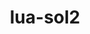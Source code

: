 ---
title: "lua-sol2"
layout: cache
categories: [package, develop]
meta: {"versions": ["3.2.3", "3.3.0"], "compilers": ["gcc@=11.4.0", "oneapi@=2024.0.0"], "oss": ["ubuntu22.04"], "platforms": ["linux"], "targets": ["x86_64_v3"], "stacks": ["e4s", "e4s-oneapi", "root"], "num_specs": 8, "num_specs_by_stack": {"root": 8, "e4s": 4, "e4s-oneapi": 4}}
spec_details: [{"hash": "pk3fbbjkjcgimubbkxehjg2qizypocva", "compiler": "gcc@=11.4.0", "versions": ["3.2.3"], "os": "ubuntu22.04", "platform": "linux", "target": "x86_64_v3", "variants": ["build_system=cmake", "build_type=Release", "generator=make", "~ipo"], "stacks": ["root", "e4s"], "size": "-", "tarball": "https://binaries.spack.io/develop/build_cache/linux-ubuntu22.04-x86_64_v3/gcc-11.4.0/lua-sol2-3.2.3/linux-ubuntu22.04-x86_64_v3-gcc-11.4.0-lua-sol2-3.2.3-pk3fbbjkjcgimubbkxehjg2qizypocva.spack"}, {"hash": "qbokonswzpcciyl3y3ezp7upjfkuebvm", "compiler": "gcc@=11.4.0", "versions": ["3.3.0"], "os": "ubuntu22.04", "platform": "linux", "target": "x86_64_v3", "variants": ["build_system=cmake", "build_type=Release", "generator=make", "~ipo"], "stacks": ["root", "e4s"], "size": "-", "tarball": "https://binaries.spack.io/develop/build_cache/linux-ubuntu22.04-x86_64_v3/gcc-11.4.0/lua-sol2-3.3.0/linux-ubuntu22.04-x86_64_v3-gcc-11.4.0-lua-sol2-3.3.0-qbokonswzpcciyl3y3ezp7upjfkuebvm.spack"}, {"hash": "3fsmsbt3dzh6ugl54st7haq4pjyslviq", "compiler": "gcc@=11.4.0", "versions": ["3.2.3"], "os": "ubuntu22.04", "platform": "linux", "target": "x86_64_v3", "variants": ["build_system=cmake", "build_type=Release", "generator=make", "~ipo"], "stacks": ["root", "e4s"], "size": "-", "tarball": "https://binaries.spack.io/develop/build_cache/linux-ubuntu22.04-x86_64_v3/gcc-11.4.0/lua-sol2-3.2.3/linux-ubuntu22.04-x86_64_v3-gcc-11.4.0-lua-sol2-3.2.3-3fsmsbt3dzh6ugl54st7haq4pjyslviq.spack"}, {"hash": "6qvznddl5pelnlc4wjme7roreerz6tt2", "compiler": "gcc@=11.4.0", "versions": ["3.3.0"], "os": "ubuntu22.04", "platform": "linux", "target": "x86_64_v3", "variants": ["build_system=cmake", "build_type=Release", "generator=make", "~ipo"], "stacks": ["root", "e4s"], "size": "-", "tarball": "https://binaries.spack.io/develop/build_cache/linux-ubuntu22.04-x86_64_v3/gcc-11.4.0/lua-sol2-3.3.0/linux-ubuntu22.04-x86_64_v3-gcc-11.4.0-lua-sol2-3.3.0-6qvznddl5pelnlc4wjme7roreerz6tt2.spack"}, {"hash": "5w5sx6js5yqdrled7xuzh4ue3rdyeuum", "compiler": "oneapi@=2024.0.0", "versions": ["3.2.3"], "os": "ubuntu22.04", "platform": "linux", "target": "x86_64_v3", "variants": ["build_system=cmake", "build_type=Release", "generator=make", "~ipo"], "stacks": ["root", "e4s-oneapi"], "size": "-", "tarball": "https://binaries.spack.io/develop/build_cache/linux-ubuntu22.04-x86_64_v3/oneapi-2024.0.0/lua-sol2-3.2.3/linux-ubuntu22.04-x86_64_v3-oneapi-2024.0.0-lua-sol2-3.2.3-5w5sx6js5yqdrled7xuzh4ue3rdyeuum.spack"}, {"hash": "fgxi6wnpdscsd7rdggtsdcdhgeru5ixs", "compiler": "oneapi@=2024.0.0", "versions": ["3.2.3"], "os": "ubuntu22.04", "platform": "linux", "target": "x86_64_v3", "variants": ["build_system=cmake", "build_type=Release", "generator=make", "~ipo"], "stacks": ["root", "e4s-oneapi"], "size": "-", "tarball": "https://binaries.spack.io/develop/build_cache/linux-ubuntu22.04-x86_64_v3/oneapi-2024.0.0/lua-sol2-3.2.3/linux-ubuntu22.04-x86_64_v3-oneapi-2024.0.0-lua-sol2-3.2.3-fgxi6wnpdscsd7rdggtsdcdhgeru5ixs.spack"}, {"hash": "zzvetorbh42rtcyqudlr46eafxv75vws", "compiler": "oneapi@=2024.0.0", "versions": ["3.3.0"], "os": "ubuntu22.04", "platform": "linux", "target": "x86_64_v3", "variants": ["build_system=cmake", "build_type=Release", "generator=make", "~ipo"], "stacks": ["root", "e4s-oneapi"], "size": "-", "tarball": "https://binaries.spack.io/develop/build_cache/linux-ubuntu22.04-x86_64_v3/oneapi-2024.0.0/lua-sol2-3.3.0/linux-ubuntu22.04-x86_64_v3-oneapi-2024.0.0-lua-sol2-3.3.0-zzvetorbh42rtcyqudlr46eafxv75vws.spack"}, {"hash": "asvjcjrk24xrlzr6rkblg7czborjq4ez", "compiler": "oneapi@=2024.0.0", "versions": ["3.3.0"], "os": "ubuntu22.04", "platform": "linux", "target": "x86_64_v3", "variants": ["build_system=cmake", "build_type=Release", "generator=make", "~ipo"], "stacks": ["root", "e4s-oneapi"], "size": "-", "tarball": "https://binaries.spack.io/develop/build_cache/linux-ubuntu22.04-x86_64_v3/oneapi-2024.0.0/lua-sol2-3.3.0/linux-ubuntu22.04-x86_64_v3-oneapi-2024.0.0-lua-sol2-3.3.0-asvjcjrk24xrlzr6rkblg7czborjq4ez.spack"}]
---